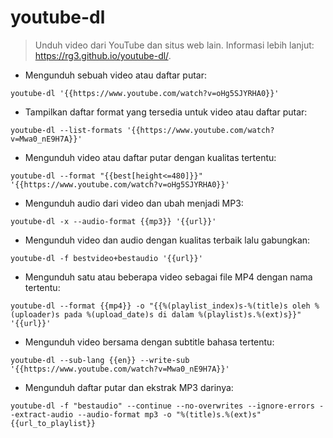 # youtube-dl

> Unduh video dari YouTube dan situs web lain.
> Informasi lebih lanjut: <https://rg3.github.io/youtube-dl/>.

- Mengunduh sebuah video atau daftar putar:

`youtube-dl '{{https://www.youtube.com/watch?v=oHg5SJYRHA0}}'`

- Tampilkan daftar format yang tersedia untuk video atau daftar putar:

`youtube-dl --list-formats '{{https://www.youtube.com/watch?v=Mwa0_nE9H7A}}'`

- Mengunduh video atau daftar putar dengan kualitas tertentu:

`youtube-dl --format "{{best[height<=480]}}" '{{https://www.youtube.com/watch?v=oHg5SJYRHA0}}'`

- Mengunduh audio dari video dan ubah menjadi MP3:

`youtube-dl -x --audio-format {{mp3}} '{{url}}'`

- Mengunduh video dan audio dengan kualitas terbaik lalu gabungkan:

`youtube-dl -f bestvideo+bestaudio '{{url}}'`

- Mengunduh satu atau beberapa video sebagai file MP4 dengan nama tertentu:

`youtube-dl --format {{mp4}} -o "{{%(playlist_index)s-%(title)s oleh %(uploader)s pada %(upload_date)s di dalam %(playlist)s.%(ext)s}}" '{{url}}'`

- Mengunduh video bersama dengan subtitle bahasa tertentu:

`youtube-dl --sub-lang {{en}} --write-sub '{{https://www.youtube.com/watch?v=Mwa0_nE9H7A}}'`

- Mengunduh daftar putar dan ekstrak MP3 darinya:

`youtube-dl -f "bestaudio" --continue --no-overwrites --ignore-errors --extract-audio --audio-format mp3 -o "%(title)s.%(ext)s" {{url_to_playlist}}`
